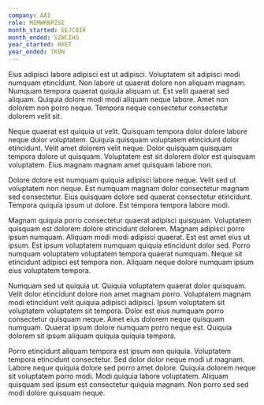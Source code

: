 ```yaml
---
company: AAI
role: MIMWRNPZSE
month_started: EEJCBIR
month_ended: SZWCIHG
year_started: HXET
year_ended: TKBN
---
```


Eius adipisci labore adipisci est ut adipisci. Voluptatem sit adipisci modi numquam etincidunt. Non labore ut quaerat dolore non aliquam magnam. Numquam tempora quaerat quiquia aliquam ut. Est velit quaerat sed aliquam. Quiquia dolore modi modi aliquam neque labore. Amet non dolorem non porro neque. Tempora neque consectetur consectetur dolorem velit sit.

Neque quaerat est quiquia ut velit. Quisquam tempora dolor dolore labore neque dolor voluptatem. Quiquia quisquam voluptatem etincidunt dolor etincidunt. Velit amet dolorem velit neque. Dolor quisquam quisquam tempora dolore ut quisquam. Voluptatem est sit dolorem dolor est quisquam voluptatem. Eius magnam magnam amet quisquam labore non.

Dolore dolore est numquam quiquia adipisci labore neque. Velit sed ut voluptatem non neque. Est numquam magnam dolor consectetur magnam sed consectetur. Eius quisquam dolore sed quaerat consectetur etincidunt. Tempora quiquia ipsum ut dolore. Est tempora tempora labore modi.

Magnam quiquia porro consectetur quaerat adipisci quisquam. Voluptatem quisquam est dolorem dolore etincidunt dolorem. Magnam adipisci porro ipsum numquam. Aliquam modi modi adipisci quaerat. Est est amet eius ut ipsum. Est ipsum voluptatem numquam quiquia etincidunt dolor sed. Porro numquam voluptatem voluptatem tempora quaerat numquam. Neque sit etincidunt adipisci est tempora non. Aliquam neque dolore numquam ipsum eius voluptatem tempora.

Numquam sed ut quiquia ut. Quiquia voluptatem quaerat dolor quisquam. Velit dolor etincidunt dolore non amet magnam porro. Voluptatem magnam modi etincidunt velit quiquia adipisci adipisci. Ipsum voluptatem sit voluptatem voluptatem sit tempora. Dolor est eius numquam porro consectetur quisquam neque. Amet eius dolorem neque quisquam numquam. Quaerat ipsum dolore numquam porro neque est. Quiquia dolorem sit ipsum aliquam quiquia quiquia tempora.

Porro etincidunt aliquam tempora est ipsum non quiquia. Voluptatem tempora etincidunt consectetur. Sed dolor dolor neque modi ut magnam. Labore neque quiquia dolore sed porro amet dolore. Quiquia dolorem neque sit voluptatem porro modi. Modi quiquia labore voluptatem. Aliquam quisquam sed ipsum est consectetur quiquia magnam. Non porro sed sed modi dolore quisquam neque.
    